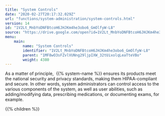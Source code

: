 ```yaml
---
title: "System Controls"
date: "2020-02-27T20:17:32.029Z"
url: "functions/system-administration/system-controls.html"
version: 14
id: "1V2Lt_MnbYoDNFBtcoH6JHJKm4he3obo6_GmOlfyW-L8"
source: "https://drive.google.com/open?id=1V2Lt_MnbYoDNFBtcoH6JHJKm4he3obo6_GmOlfyW-L8"
menu:
    main:
        name: "System Controls"
        identifier: "1V2Lt_MnbYoDNFBtcoH6JHJKm4he3obo6_GmOlfyW-L8"
        parent: "1MF8wO3sFZvlVUNng29ljpIXW_32tUixolqLeaTteVBo"
        weight: 4380
---
```









As a matter of principle,  {{% system-name %}} ensures its products meet the national security and privacy standards, making them HIPAA-compliant and secure. In other words, system administrators can control access to the various components of the system, as well as user abilities, such as adding/modifying data, prescribing medications, or documenting exams, for example.







{{% children %}}

